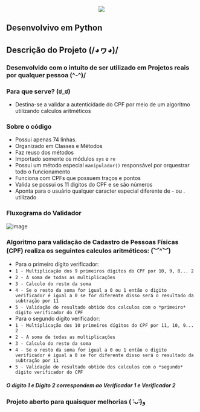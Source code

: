 <p align="center">
  <img src="https://github.com/AndersonJader0/ValidadorCPF.py/assets/105549520/f6e9b473-6595-4976-bcdd-60b400945e22" />
</p>

## Desenvolvivo em Python

## Descrição do Projeto (/◕ヮ◕)/

### Desenvolvido com o intuito de ser utilizado em Projetos reais por qualquer pessoa (^-^)/

### Para que serve? (ಠ_ಠ)
- Destina-se a validar a autenticidade do CPF por meio de um algoritmo utilizando calculos aritméticos


### Sobre o código
- Possui apenas 74 linhas.
- Organizado em Classes e Métodos
- Faz reuso dos métodos
- Importado somente os módulos `sys` e `re`
- Possui um método especial `manipulador()` responsável por orquestrar todo o funcionamento
- Funciona com CPFs que possuem traços e pontos
- Valida se possui os 11 digitos do CPF e se são números
- Aponta para o usuário qualquer caracter especial diferente de - ou . utilizado

### Fluxograma do Validador
![image](https://github.com/AndersonJader0/ValidadorCPF.py/assets/105549520/1bc0a566-b4f6-4c8c-84be-bfff7a9a3fe5)

### Algoritmo para validação de Cadastro de Pessoas Físicas (CPF) realiza os seguintes calculos aritméticos: (︶^︶)

- Para o primeiro dígito verificador:
- `1 - Multiplicação dos 9 primeiros dígitos do CPF por 10, 9, 8... 2`
- `2 - A soma de todas as multiplicações`
- `3 - Calculo do resto da soma`
- `4 - Se o resto da soma for igual a 0 ou 1 então o digito verificador é igual a 0 se for diferente disso será o resultado da subtração por 11`
- `5 - Validação do resultado obtido dos calculos com o *primeiro* dígito verificador do CPF`
- Para o segundo dígito verificador:
- `1 - Multiplicação dos 10 primeiros dígitos do CPF por 11, 10, 9... 2`
- `2 - A soma de todas as multiplicações`
- `3 - Calculo do resto da soma`
- `4 - Se o resto da soma for igual a 0 ou 1 então o digito verificador é igual a 0 se for diferente disso será o resultado da subtração por 11`
- `5 - Validação do resultado obtido dos calculos com o *segundo* dígito verificador do CPF`

##### O digito 1 e Digito 2 correspondem ao Verificador 1 e Verificador 2

### Projeto aberto para quaisquer melhorias ( ˃̵ᴗ˂̵)ﻭ

